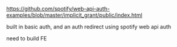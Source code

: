 https://github.com/spotify/web-api-auth-examples/blob/master/implicit_grant/public/index.html

built in basic auth, and an auth redirect using spotify web api auth

need to build FE

